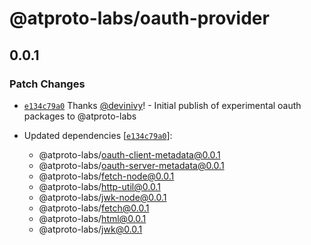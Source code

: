 # @atproto-labs/oauth-provider

## 0.0.1

### Patch Changes

- [`e134c79a0`](https://github.com/bluesky-social/atproto/commit/e134c79a0ffb000b2cb36437815673fa6bda664b) Thanks [@devinivy](https://github.com/devinivy)! - Initial publish of experimental oauth packages to @atproto-labs

- Updated dependencies [[`e134c79a0`](https://github.com/bluesky-social/atproto/commit/e134c79a0ffb000b2cb36437815673fa6bda664b)]:
  - @atproto-labs/oauth-client-metadata@0.0.1
  - @atproto-labs/oauth-server-metadata@0.0.1
  - @atproto-labs/fetch-node@0.0.1
  - @atproto-labs/http-util@0.0.1
  - @atproto-labs/jwk-node@0.0.1
  - @atproto-labs/fetch@0.0.1
  - @atproto-labs/html@0.0.1
  - @atproto-labs/jwk@0.0.1
